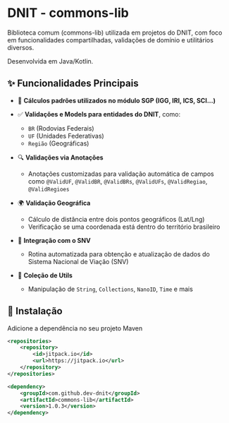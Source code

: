 # DNIT - commons-lib

Biblioteca comum (commons-lib) utilizada em projetos do DNIT, com foco em funcionalidades compartilhadas, validações de domínio e utilitários diversos. 

Desenvolvida em Java/Kotlin.

## ✨ Funcionalidades Principais

- 📐 **Cálculos padrões utilizados no módulo SGP (IGG, IRI, ICS, SCI...)**


- ✅ **Validações e Models para entidades do DNIT**, como:
    - `BR` (Rodovias Federais)
    - `UF` (Unidades Federativas)
    - `Região` (Geográficas)
  

- 🔍 **Validações via Anotações**
    - Anotações customizadas para validação automática de campos como `@ValidUF`, `@ValidBR`, `@ValidBRs`, `@ValidUFs`, `@ValidRegiao`, `@ValidRegioes`
  

- 🌍 **Validação Geográfica**
    - Cálculo de distância entre dois pontos geográficos (Lat/Lng)
    - Verificação se uma coordenada está dentro do território brasileiro
  

- 🔄 **Integração com o SNV**
    - Rotina automatizada para obtenção e atualização de dados do Sistema Nacional de Viação (SNV)


- 🧰 **Coleção de Utils**
    - Manipulação de `String`, `Collections`, `NanoID`, `Time` e mais

## 🚀 Instalação

Adicione a dependência no seu projeto Maven
```xml
<repositories>
    <repository>
        <id>jitpack.io</id>
        <url>https://jitpack.io</url>
    </repository>
</repositories>

<dependency>
    <groupId>com.github.dev-dnit</groupId>
    <artifactId>commons-lib</artifactId>
    <version>1.0.3</version>
</dependency>
```